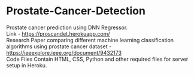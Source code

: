 # Prostate-Cancer-Detection
Prostate cancer prediction using DNN Regressor.\
Link - https://proscandet.herokuapp.com/ \
Research Paper comparing different machine learning classification algorithms using prostate cancer dataset - https://ieeexplore.ieee.org/document/9432173 \
Code Files Contain HTML, CSS, Python and other required files for server setup in Heroku.
